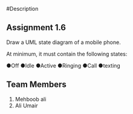 #Description

## Assignment 1.6

Draw a UML state diagram of a mobile phone.

At minimum, it must contain the following states:

●Off
●Idle
●Active
●Ringing
●Call
●texting



## Team Members
1. Mehboob ali
2. Ali Umair
